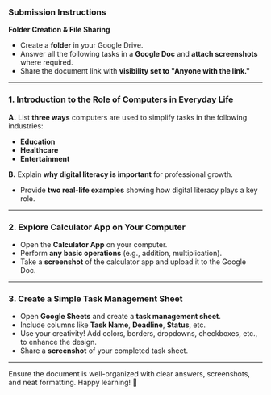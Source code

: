 ### **Submission Instructions**

 **Folder Creation & File Sharing**  
   - Create a **folder** in your Google Drive.  
   - Answer all the following tasks in a **Google Doc** and **attach screenshots** where required.  
   - Share the document link with **visibility set to "Anyone with the link."**

---

### 1. **Introduction to the Role of Computers in Everyday Life**  

   **A.** List **three ways** computers are used to simplify tasks in the following industries:  
   - **Education**  
   - **Healthcare**  
   - **Entertainment**

   **B.** Explain **why digital literacy is important** for professional growth.  
   - Provide **two real-life examples** showing how digital literacy plays a key role.

---

### 2. **Explore Calculator App on Your Computer**  
   - Open the **Calculator App** on your computer.  
   - Perform **any basic operations** (e.g., addition, multiplication).  
   - Take a **screenshot** of the calculator app and upload it to the Google Doc.

---

### 3. **Create a Simple Task Management Sheet**  
   - Open **Google Sheets** and create a **task management sheet**.  
   - Include columns like **Task Name**, **Deadline**, **Status**, etc.  
   - Use your creativity! Add colors, borders, dropdowns, checkboxes, etc., to enhance the design.  
   - Share a **screenshot** of your completed task sheet.

---

Ensure the document is well-organized with clear answers, screenshots, and neat formatting. Happy learning! 🎉
